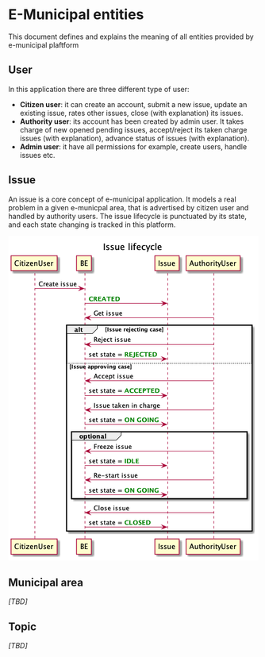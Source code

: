 # E-Municipal entities
This document defines and explains the meaning of all entities provided by e-municipal plaftform

## User
In this application there are three different type of user: 
- **Citizen user**: it can create an account, submit a new issue, update an existing issue, rates other issues, close (with explanation) its issues.
- **Authority user**: its account has been created by admin user. It takes charge of new opened pending issues, accept/reject its taken charge issues (with explanation), advance status of issues (with explanation).
- **Admin user**: it have all permissions for example, create users, handle issues etc.

## Issue
An issue is a core concept of e-municipal application. It models a real problem in a given e-municpal area, that is advertised by citizen user and handled by authority users. 
The issue lifecycle is punctuated by its state, and each state changing is tracked in this platform.

![issue_lifecycle](./issue_lifecycle.png)

## Municipal area
*[TBD]*

## Topic
*[TBD]*